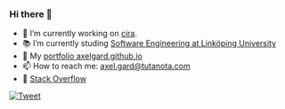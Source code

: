 ### Hi there 👋

- :hammer: I’m currently working on [cira](https://github.com/AxelGard/cira).
- :books: I’m currently studing [Software Engineering at Linköping University](https://liu.se/en/education/program/6cmju)
- :file_folder: My [portfolio axelgard.github.io](https://axelgard.github.io/)
- 📫 How to reach me: axel.gard@tutanota.com
- :seedling: [Stack Overflow](https://stackoverflow.com/users/14014027/axelg)


[![Tweet](https://img.shields.io/twitter/url/http/shields.io.svg?style=social)](https://twitter.com/Axel_Gard)

